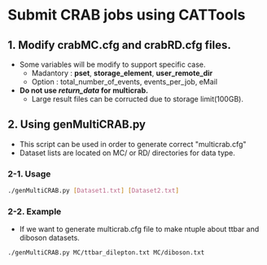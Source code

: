 # Submit CRAB jobs using CATTools
## 1. Modify crabMC.cfg and crabRD.cfg files.
- Some variables will be modify to support specific case. 
  - Madantory : **pset**, **storage_element**, **user_remote_dir**
  - Option : total_number_of_events, events_per_job, eMail
- **Do not use _return_data_ for multicrab.**
  - Large result files can be corructed due to storage limit(100GB). 

## 2. Using genMultiCRAB.py
- This script can be used in order to generate correct "multicrab.cfg"
- Dataset lists are located on MC/ or RD/ directories for data type.

### 2-1. Usage 
```bash
./genMultiCRAB.py [Dataset1.txt] [Dataset2.txt]
```

### 2-2. Example
- If we want to generate multicrab.cfg file to make ntuple about ttbar and diboson datasets.
```bash
./genMultiCRAB.py MC/ttbar_dilepton.txt MC/diboson.txt
```
